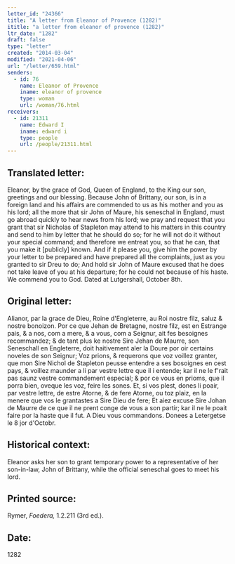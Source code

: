 ```yaml
---
letter_id: "24366"
title: "A letter from Eleanor of Provence (1282)"
ititle: "a letter from eleanor of provence (1282)"
ltr_date: "1282"
draft: false
type: "letter"
created: "2014-03-04"
modified: "2021-04-06"
url: "/letter/659.html"
senders:
  - id: 76
    name: Eleanor of Provence
    iname: eleanor of provence
    type: woman
    url: /woman/76.html
receivers:
  - id: 21311
    name: Edward I
    iname: edward i
    type: people
    url: /people/21311.html
---
```

<h2> Translated letter:</h2>Eleanor, by the grace of God, Queen of England, to the King our son, greetings and our blessing.
Because John of Brittany, our son, is in a foreign land and his affairs are commended to us as his mother and you as his lord; all the more that sir John of Maure, his seneschal in England, must go abroad quickly to hear news from his lord; we pray and request that you grant that sir Nicholas of Stapleton may attend to his matters in this country and send to him by letter that he should do so; for he will not do it without your special command; and therefore we entreat you, so that he can, that you make it [publicly] known.
And if it please you, give him the power by your letter to be prepared and have prepared all the complaints, just as you granted to sir Dreu to do; And hold sir John of Maure excused that he does not take leave of you at his departure; for he could not because of his haste.
We commend you to God.
Dated at Lutgershall, October 8th.
<h2 class="mt-4"> Original letter:</h2>Alianor, par la grace de Dieu, Roine d'Engleterre, au Roi nostre filz, saluz & nostre bonoizon.
Por ce que Jehan de Bretagne, nostre filz, est en Estrange pais, & a nos, com a mere, & a vous, com a Seignur, ait fes besoignes recommandez; & de tant plus ke nostre Sire Jehan de Maurre, son Seneschall en Engleterre, doit haitivement aler la Doure por oir certains noveles de son Seignur;
Voz prions, & requerons que voz voillez granter, que mon Sire Nichol de Stapleton peusse entendre a ses bosoignes en cest pays, & voillez maunder a li par vestre lettre que il i entende; kar il ne le f'rait pas saunz vestre commandement especial; & por ce vous en prioms, que il porra bien, oveque les voz, feire les sones.
Et, si vos plest, dones li poair, par vestre lettre, de estre Atorne, & de fere Atorne, ou toz plaiz, en la menere que vos le grantastes a Sire Dieu de fere;
Et aiez excuse Sire Johan de Maurre de ce que il ne prent conge de vous a son partir; kar il ne le poait faire por la haste que il fut.
A Dieu vous commandons.
Donees a Letergetse le 8 jor d'Octobr.
<h2 class="mt-4"> Historical context:</h2>Eleanor asks her son to grant temporary power to a representative of her son-in-law, John of Brittany, while the official seneschal goes to meet his lord.
<h2 class="mt-4"> Printed source:</h2><p>Rymer, <em>Foedera,</em> 1.2.211 (3rd ed.).</p><h2 class="mt-4"> Date:</h2>1282